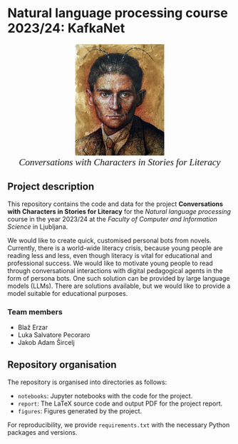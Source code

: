 # Natural language processing course 2023/24: KafkaNet

<p align="center">
    <img src="figures/franc.jpg" width="200px"><br>
    <span style="font-size: 1.5em; font-family: Georgia;">
        <em>Conversations with Characters in Stories for Literacy</em>
    </span>
</p>

## Project description

This repository contains the code and data for the project **Conversations with
Characters in Stories for Literacy** for the *Natural language processing*
course in the year 2023/24 at the *Faculty of Computer and Information Science*
in Ljubljana.

We would like to create quick, customised personal bots from novels. Currently,
there is a world-wide literacy crisis, because young people are reading less
and less, even though literacy is vital for educational and professional
success. We would like to motivate young people to read through conversational
interactions with digital pedagogical agents in the form of persona bots. One
such solution can be provided by large language models (LLMs). There are
solutions available, but we would like to provide a model suitable for
educational purposes.

### Team members

- Blaž Erzar
- Luka Salvatore Pecoraro
- Jakob Adam Šircelj

## Repository organisation

The repository is organised into directories as follows:

- `notebooks`: Jupyter notebooks with the code for the project.
- `report`: The LaTeX source code and output PDF for the project report.
- `figures`: Figures generated by the project.

For reproducibility, we provide `requirements.txt` with the necessary Python
packages and versions.
